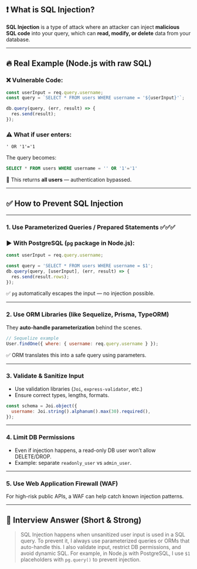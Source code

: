 ## ❗ What is SQL Injection?

**SQL Injection** is a type of attack where an attacker can inject **malicious SQL code** into your query, which can **read, modify, or delete** data from your database.

---

## 🔥 Real Example (Node.js with raw SQL)

### ❌ Vulnerable Code:

```js
const userInput = req.query.username;
const query = `SELECT * FROM users WHERE username = '${userInput}'`;

db.query(query, (err, result) => {
  res.send(result);
});
```

### ⚠️ What if user enters:

```
' OR '1'='1
```

The query becomes:

```sql
SELECT * FROM users WHERE username = '' OR '1'='1'
```

🧨 This returns **all users** — authentication bypassed.

---

## ✅ How to Prevent SQL Injection

---

### 1. **Use Parameterized Queries / Prepared Statements** ✅✅✅

### ▶ With PostgreSQL (`pg` package in Node.js):

```js
const userInput = req.query.username;

const query = 'SELECT * FROM users WHERE username = $1';
db.query(query, [userInput], (err, result) => {
  res.send(result.rows);
});
```

✅ `pg` automatically escapes the input — no injection possible.

---

### 2. **Use ORM Libraries** (like Sequelize, Prisma, TypeORM)

They **auto-handle parameterization** behind the scenes.

```js
// Sequelize example
User.findOne({ where: { username: req.query.username } });
```

✅ ORM translates this into a safe query using parameters.

---

### 3. **Validate & Sanitize Input**

* Use validation libraries (`Joi`, `express-validator`, etc.)
* Ensure correct types, lengths, formats.

```js
const schema = Joi.object({
  username: Joi.string().alphanum().max(30).required(),
});
```

---

### 4. **Limit DB Permissions**

* Even if injection happens, a read-only DB user won’t allow DELETE/DROP.
* Example: separate `readonly_user` vs `admin_user`.

---

### 5. **Use Web Application Firewall (WAF)**

For high-risk public APIs, a WAF can help catch known injection patterns.

---

## 🧠 Interview Answer (Short & Strong)

> SQL Injection happens when unsanitized user input is used in a SQL query. To prevent it, I always use parameterized queries or ORMs that auto-handle this. I also validate input, restrict DB permissions, and avoid dynamic SQL. For example, in Node.js with PostgreSQL, I use `$1` placeholders with `pg.query()` to prevent injection.